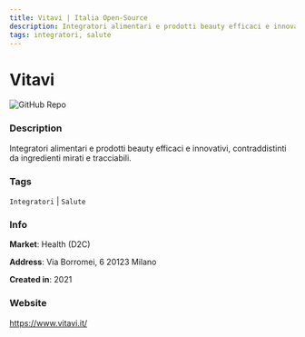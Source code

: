 ```yaml
---
title: Vitavi | Italia Open-Source
description: Integratori alimentari e prodotti beauty efficaci e innovativi, contraddistinti da ingredienti mirati e tracciabili.
tags: integratori, salute
---
```

        

# Vitavi

![GitHub Repo](https://img.shields.io/static/v1?label=category&message=companies&color=green)

### Description

Integratori alimentari e prodotti beauty efficaci e innovativi, contraddistinti da ingredienti mirati e tracciabili.

### Tags

`Integratori` | `Salute`

### Info

**Market**: Health (D2C)

**Address**: Via Borromei, 6 20123 Milano

**Created in**: 2021

### Website

https://www.vitavi.it/